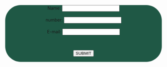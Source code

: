 <center> 
<form style="background-color:rgb(31, 88, 69);border-radius:50px">
<label for="name">Name:</label>
<input type="text" id="name" name="name"required>
<br>
<br>
<label for="PHONE NUMBER">number:</label>
<input type="number:" id="number" name="number"required>
<br>
<br>
<label for="email">E-mail:</label>
<input type="email:" id="email" name="email"required>
<br>
<br>
<br>

<button> SUBMIT</button>
<br>
<br>
</center>
</form>
